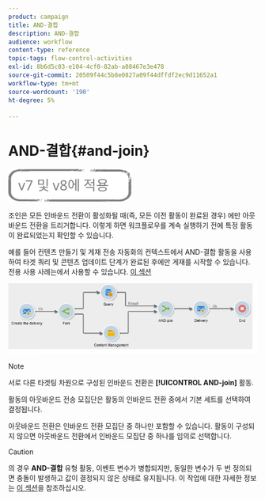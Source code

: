 ```yaml
---
product: campaign
title: AND-결합
description: AND-결합
audience: workflow
content-type: reference
topic-tags: flow-control-activities
exl-id: 8b6d5c03-e104-4cf0-82ab-a08467e3e478
source-git-commit: 20509f44c5b8e0827a09f44dffdf2ec9d11652a1
workflow-type: tm+mt
source-wordcount: '190'
ht-degree: 5%

---
```


# AND-결합{#and-join}

![](../../assets/common.svg)

조인은 모든 인바운드 전환이 활성화될 때(즉, 모든 이전 활동이 완료된 경우) 에만 아웃바운드 전환을 트리거합니다. 이렇게 하면 워크플로우를 계속 실행하기 전에 특정 활동이 완료되었는지 확인할 수 있습니다.

예를 들어 컨텐츠 만들기 및 게재 전송 자동화의 컨텍스트에서 AND-결합 활동을 사용하여 타겟 쿼리 및 콘텐츠 업데이트 단계가 완료된 후에만 게재를 시작할 수 있습니다. 전용 사용 사례는에서 사용할 수 있습니다. [이 섹션](../../delivery/using/automating-via-workflows.md#creating-the-delivery-and-its-content)

![](assets/and-join-usage.png)

>[!NOTE]
>
>서로 다른 타겟팅 차원으로 구성된 인바운드 전환은 **[!UICONTROL AND-join]** 활동.

활동의 아웃바운드 전송 모집단은 활동의 인바운드 전환 중에서 기본 세트를 선택하여 결정됩니다.

아웃바운드 전환은 인바운드 전환 모집단 중 하나만 포함할 수 있습니다. 활동이 구성되지 않으면 아웃바운드 전환에서 인바운드 모집단 중 하나를 임의로 선택합니다.

>[!CAUTION]
>
>의 경우 **AND-결합** 유형 활동, 이벤트 변수가 병합되지만, 동일한 변수가 두 번 정의되면 충돌이 발생하고 값이 결정되지 않은 상태로 유지됩니다. 이 작업에 대한 자세한 정보는 [이 섹션](javascript-scripts-and-templates.md#event-variables)을 참조하십시오.
